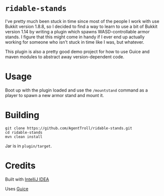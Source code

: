 # `ridable-stands`

I've pretty much been stuck in time since most of the 
people I work with use Bukkit version 1.8.8, so I decided
to find a way to learn to use a bit of Bukkit version 1.14
by writing a plugin which spawns WASD-controllable armor
stands. I figure that this might come in handy if I ever
end up actually working for someone who isn't stuck in time
like I was, but whatever.

This plugin is also a pretty good demo project for how to
use Guice and maven modules to abstract away 
version-dependent code.

# Usage

Boot up with the plugin loaded and use the `/mountstand` 
command as a player to spawn a new armor stand and mount
it.

# Building

``` shell
git clone https://github.com/AgentTroll/ridable-stands.git
cd ridable-stands
mvn clean install
```

Jar is in `plugin/target`.

# Credits

Built with [IntelliJ IDEA](https://www.jetbrains.com/idea/)

Uses [Guice](https://github.com/google/guice)
